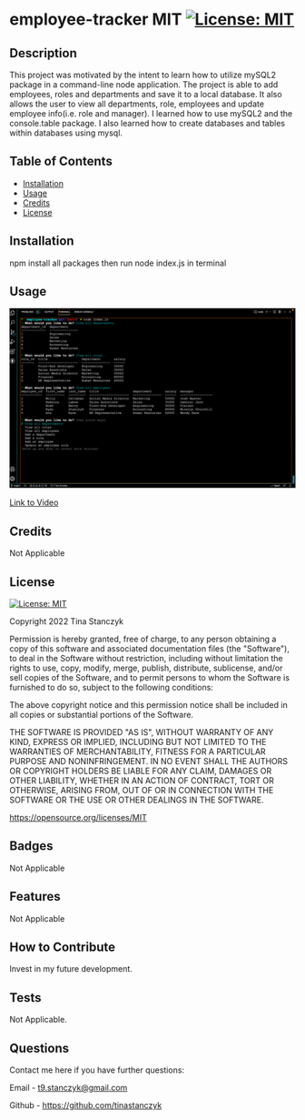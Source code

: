 # employee-tracker MIT [![License: MIT](https://img.shields.io/badge/License-MIT-yellow.svg)](https://opensource.org/licenses/MIT)
  ## Description
  This project was motivated by the intent to learn how to utilize mySQL2 package in a command-line node application. The project is able to add employees, roles and departments and save it to a local database. It also allows the user to view all departments, role, employees and update employee info(i.e. role and manager). I learned how to use mySQL2 and the console.table package. I also learned how to create databases and tables within databases using mysql.

  ## Table of Contents
  - [Installation](#installation)
  - [Usage](#usage)
  - [Credits](#credits)
  - [License](#license)
  
  ## Installation
  npm install all packages then run node index.js in terminal

  ## Usage

  ![image](emp-tracker-screenshot.png)

  [Link to Video](https://drive.google.com/file/d/1zLQU_YB8uMui9iw9WirqTb7-WXHY3gIC/view?usp=sharing)
  
  ## Credits
  Not Applicable

  ## License
  [![License: MIT](https://img.shields.io/badge/License-MIT-yellow.svg)](https://opensource.org/licenses/MIT)

  Copyright 2022 Tina Stanczyk

  Permission is hereby granted, free of charge, to any person obtaining a copy of this software and associated documentation files (the "Software"), to deal in the Software without restriction, including without limitation the rights to use, copy, modify, merge, publish, distribute, sublicense, and/or sell copies of the Software, and to permit persons to whom the Software is furnished to do so, subject to the following conditions:
  
  The above copyright notice and this permission notice shall be included in all copies or substantial portions of the Software.
  
  THE SOFTWARE IS PROVIDED "AS IS", WITHOUT WARRANTY OF ANY KIND, EXPRESS OR IMPLIED, INCLUDING BUT NOT LIMITED TO THE WARRANTIES OF MERCHANTABILITY, FITNESS FOR A PARTICULAR PURPOSE AND NONINFRINGEMENT. IN NO EVENT SHALL THE AUTHORS OR COPYRIGHT HOLDERS BE LIABLE FOR ANY CLAIM, DAMAGES OR OTHER LIABILITY, WHETHER IN AN ACTION OF CONTRACT, TORT OR OTHERWISE, ARISING FROM, OUT OF OR IN CONNECTION WITH THE SOFTWARE OR THE USE OR OTHER DEALINGS IN THE SOFTWARE.
  
  

  https://opensource.org/licenses/MIT

  ## Badges
  Not Applicable

  ## Features
  Not Applicable

  ## How to Contribute
  Invest in my future development.

  ## Tests
  Not Applicable.

  ## Questions
  Contact me here if you have further questions: 

  Email - t9.stanczyk@gmail.com 

  Github - https://github.com/tinastanczyk 
